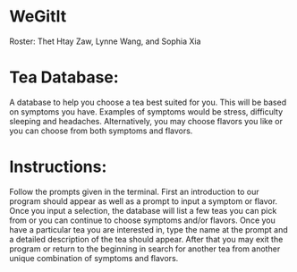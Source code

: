 # WeGitIt
Roster: Thet Htay Zaw, Lynne Wang, and Sophia Xia 

# Tea Database:

A database to help you choose a tea best suited for you.
This will be based on symptoms you have. Examples of symptoms would be stress, difficulty sleeping and headaches. Alternatively, you may choose flavors you like or you can choose from both symptoms and flavors.

# Instructions:

Follow the prompts given in the terminal.
First an introduction to our program should appear as well as a prompt to input a symptom or flavor. Once you input a selection, the database will list a few teas you can pick from or you can continue to choose symptoms and/or flavors. Once you have a particular tea you are interested in, type the name at the prompt and a detailed description of the tea should appear. After that you may exit the program or return to the beginning in search for another tea from another unique combination of symptoms and flavors.